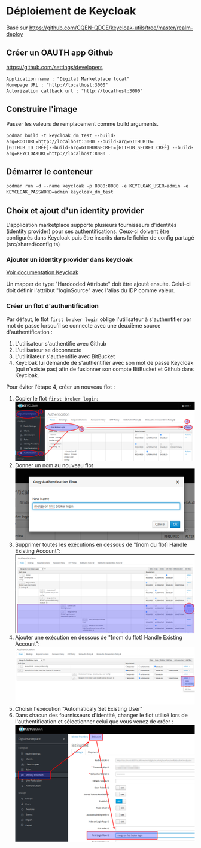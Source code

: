 # Déploiement de Keycloak

Basé sur <https://github.com/CQEN-QDCE/keycloak-utils/tree/master/realm-deploy>

## Créer un OAUTH app Github

<https://github.com/settings/developers>

    Application name : "Digital Marketplace local"
    Homepage URL : "http://localhost:3000"
    Autorization callback url : "http://localhost:3000"

## Construire l'image

Passer les valeurs de remplacement comme build arguments.

    podman build -t keycloak_dm_test --build-arg=ROOTURL=http://localhost:3000 --build-arg=GITHUBID=[GITHUB_ID_CRÉÉ]--build-arg=GITHUBSECRET=[GITHUB_SECRET_CRÉÉ] --build-arg=KEYCLOAKURL=http://localhost:8080 .

## Démarrer le conteneur

    podman run -d --name keycloak -p 8080:8080 -e KEYCLOAK_USER=admin -e KEYCLOAK_PASSWORD=admin keycloak_dm_test

## Choix et ajout d'un identity provider

L'application marketplace supporte plusieurs fournisseurs d'identités (identity provider) pour ses authentifications. Ceux-ci doivent être configurés dans Keycloak puis être inscrits dans le fichier de config partagé (src/shared/config.ts)

### Ajouter un identity provider dans keycloak

[Voir documentation Keycloak](https://www.keycloak.org/docs/latest/server_admin/#_general-idp-config)

Un mapper de type "Hardcoded Attribute" doit être ajouté ensuite. Celui-ci doit définir l'attribut "loginSource" avec l'alias du IDP comme valeur.

### Créer un flot d'authentification

Par défaut, le flot `first broker login` oblige l'utilisateur à s'authentifier par mot de passe lorsqu'il se connecte avec une deuxième source d'authentification :

1. L'utilisateur s'authentifie avec Github
2. L'utilisateur se déconnecte
3. L'utilitilateur s'authentifie avec BitBucket
4. Keycloak lui demande de s'authentifier avec son mot de passe Keycloak (qui n'existe pas) afin de fusionner son compte BitBucket et Github dans Keycloak.

Pour éviter l'étape 4, créer un nouveau flot :

1. Copier le flot `first broker login`: ![Copie du flot](images/copy-flow.png)
2. Donner un nom au nouveau flot ![nommer le flot](images/name-flow.png)
3. Supprimer toutes les exécutions en dessous de "[nom du flot] Handle Existing Account": ![supprimer exécutions](images/delete-executions.png)
4. Ajouter une exécution en dessous de "[nom du flot] Handle Existing Account": ![ajouter exécution](images/add-execution.png)
5. Choisir l'exécution "Automaticaly Set Existing User"
6. Dans chacun des fournisseurs d'identité, changer le flot utilisé lors de l'authentification et sélectionner celui que vous venez de créer : ![sélectionner le nouveau flot](images/select-flow.png)
